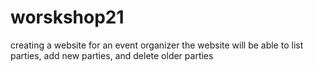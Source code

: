 # worskshop21
creating a website for an event organizer 
the website will be able to list parties, add new parties, and delete older parties